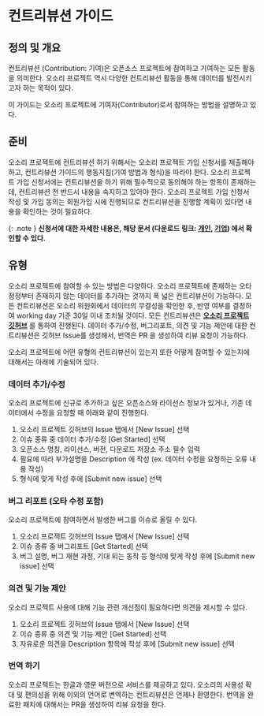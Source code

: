 # 컨트리뷰션 가이드

## 정의 및 개요
컨트리뷰션 (Contribution: 기여)은 오픈소스 프로젝트에 참여하고 기여하는 모든 활동을 의미한다. 오소리 프로젝트 역시 다양한 컨트리뷰션 활동을 통해 데이터를 발전시키고자 하는 목적이 있다.

이 가이드는 오소리 프로젝트에 기여자(Contributor)로서 참여하는 방법을 설명하고 있다.

## 준비
오소리 프로젝트에 컨트리뷰션 하기 위해서는 오소리 프로젝트 가입 신청서를 제출해야 하고, 컨트리뷰션 가이드의 행동지침(기여 방법과 형식)을 따라야 한다. 오소리 프로젝트 가입 신청서에는 컨트리뷰션을 하기 위해 필수적으로 동의해야 하는 항목이 존재하는데, 컨트리뷰션 전 반드시 내용을 숙지하고 있어야 한다. 오소리 프로젝트 가입 신청서 작성 및 가입 동의는 회원가입 시에 진행되므로 컨트리뷰션을 진행할 계획이 있다면 내용을 확인하는 것이 필요하다.

{: .note }
**신청서에 대한 자세한 내용은, 해당 문서 (다운로드 링크: [개인](https://github.com/osori-db/osori-db.github.io/blob/main/assets/docs/%EC%98%A4%EC%86%8C%EB%A6%AC%20%ED%94%84%EB%A1%9C%EC%A0%9D%ED%8A%B8%20%EA%B0%80%EC%9E%85%EC%8B%A0%EC%B2%AD%EC%84%9C(%EA%B0%9C%EC%9D%B8).docx), [기업](https://github.com/osori-db/osori-db.github.io/blob/main/assets/docs/%EC%98%A4%EC%86%8C%EB%A6%AC%20%ED%94%84%EB%A1%9C%EC%A0%9D%ED%8A%B8%20%EA%B0%80%EC%9E%85%EC%8B%A0%EC%B2%AD%EC%84%9C(%EA%B8%B0%EC%97%85).docx)) 에서 확인할 수 있다.**

## 유형
오소리 프로젝트에 참여할 수 있는 방법은 다양하다. 오소리 프로젝트에 존재하는 오타 정정부터 존재하지 않는 데이터를 추가하는 것까지 폭 넓은 컨트리뷰션이 가능하다. 모든 컨트리뷰션은 오소리 위원회에서 데이터의 무결성을 확인한 후, 반영 여부를 결정하여 working day 기준 30일 이내 조치될 것이다. 모든 컨트리뷰션은 **[오소리 프로젝트 깃허브](https://github.com/osori-db/osori-db.github.io)** 를 통하여 진행된다. 데이터 추가/수정, 버그리포트, 의견 및 기능 제안에 대한 컨트리뷰션은 깃허브 Issue를 생성해서, 번역은 PR 을 생성하여 리뷰 요청이 가능하다.

오소리 프로젝트에 어떤 유형의 컨트리뷰션이 있는지 또한 어떻게 참여할 수 있는지에 대해서는 아래에 기술되어 있다.

### 데이터 추가/수정
오소리 프로젝트에 신규로 추가하고 싶은 오픈소스와 라이선스 정보가 있거나, 기존 데이터에서 수정을 요청할 때 아래와 같이 진행한다.

1. 오소리 프로젝트 깃허브의 Issue 탭에서 [New Issue] 선택
2. 이슈 종류 중 데이터 추가/수정 [Get Started] 선택
3. 오픈소스 명칭, 라이선스, 버전, 다운로드 저장소 주소 필수 입력
4. 필요에 따라 부가설명을 Description 에 작성 (ex. 데이터 수정을 요청하는 오류 내용 작성)
5. 형식에 맞게 작성 후에 [Submit new issue] 선택

### 버그 리포트 (오타 수정 포함)
오소리 프로젝트에 참여하면서 발생한 버그를 이슈로 올릴 수 있다.

1. 오소리 프로젝트 깃허브의 Issue 탭에서 [New Issue] 선택
2. 이슈 종류 중 버그리포트 [Get Started] 선택
3. 버그 설명, 버그 재현 과정, 기대 되는 동작 등 형식에 맞게 작성 후에 [Submit new issue] 선택

### 의견 및 기능 제안
오소리 프로젝트 사용에 대해 기능 관련 개선점이 필요하다면 의견을 제시할 수 있다.

1. 오소리 프로젝트 깃허브의 Issue 탭에서 [New Issue] 선택
2. 이슈 종류 중 의견 및 기능 제안 [Get Started] 선택
3. 자유로운 의견을 Description 항목에 작성 후에 [Submit new issue] 선택

### 번역 하기
오소리 프로젝트는 한글과 영문 버전으로 서비스를 제공하고 있다. 오소리의 사용성 확대 및 편의성을 위해 이외의 언어로 변역하는 컨트리뷰션은 언제나 환영한다. 번역을 완료한 패치에 대해서는 PR을 생성하여 리뷰 요청을 한다.

